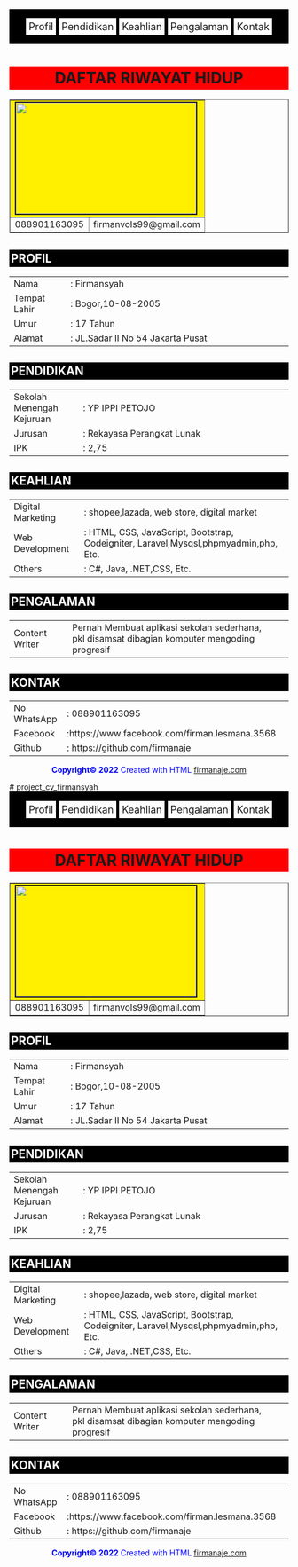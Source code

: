 <html>
<head >
<title>DAFTAR RIWAYAT HIDUP</title>
<style type="text/css">
h1{
background-color: red;
padding: 4px;
}
h2{
color: white;
background-color: black;
padding: 3px;
}
.menu {
text-align: center;
background-color: black;
font-size:18px;
padding-top: 16pt;
}
.button {
background-color: white;
padding: 5px;
border-color: black;
text-decoration: none;
}
.button:hover {
background-color: blue;
}
</style>
</head>
<body>
<div class="menu">
<a href="#1" class="button">Profil</a>
<a href="#2" class="button">Pendidikan</a>
<a href="#3" class="button">Keahlian</a>
<a href="#4" class="button">Pengalaman</a>
<a href="#5" class="button">Kontak</a>
<br><br>
</div>
<h1 align="center">DAFTAR RIWAYAT HIDUP</h1>
<table align="center" border="1">
<tr><td colspan="2" bgcolor="#fff000"><img src="20210512_162149.jpg" width="325px" height="200px" border="2"></td></tr>
<tr align="center">
<td> 088901163095 </td>
<td> firmanvols99@gmail.com </td></tr>
</table>
<h2 id="1">PROFIL</h2>
<table align="center">
<tr>
<td width="1%">Nama</td>
<td width="10%">: Firmansyah</td>
</tr>
<tr>
<td width="1%">Tempat Lahir</td>
<td width="10%">: Bogor,10-08-2005</td>
</tr>
<tr>
<td width="1%">Umur</td>
<td width="10%">: 17 Tahun</td>
</tr>
<tr>
<td width="1%">Alamat</td>
<td width="10%">: JL.Sadar II No 54 Jakarta Pusat</td>
</tr>
</table>
<h2 id="2">PENDIDIKAN</h2>
<table align="center">
<tr>
<td width="1%">Sekolah Menengah Kejuruan</td>
<td width="10%">: YP IPPI PETOJO</td>
</tr>
<tr>
<td width="1%">Jurusan</td>
<td width="10%">: Rekayasa Perangkat Lunak</td>
</tr>
<tr>
<td width="1%">IPK</td>
<td width="10%">: 2,75</td>
</tr>
</table>
<h2 id="3">KEAHLIAN</h2>
<table align="center">
<tr>
<td width="1%">Digital Marketing</td>
<td width="10%">: shopee,lazada, web store, digital market</td>
</tr>
<tr>
<td width="1%">Web Development</td>
<td width="10%">: HTML, CSS, JavaScript, Bootstrap, Codeigniter, Laravel,Mysqsl,phpmyadmin,php, Etc.</td>
</tr>
<tr>
<td width="1%">Others</td>
<td width="10%">: C#, Java, .NET,CSS, Etc.</td>
</tr>
</table>
<h2 id="4">PENGALAMAN</h2>
<table align="center">
<tr>
<td width="1%">Content Writer</td>
<td width="10%">Pernah Membuat aplikasi sekolah sederhana,
<br>
pkl disamsat dibagian komputer mengoding progresif</td>
</tr>
</table>
<h2 id="5">KONTAK</h2>
<table align="center">
<tr>
<td width="1%">No WhatsApp</td>
<td width="10%">: 088901163095</td>
</tr>
<tr>
<td width="1%">Facebook</td>
<td width="10%">:https://www.facebook.com/firman.lesmana.3568</td>
</tr>
<tr>
<td width="1%">Github</td>
<td width="10%">: https://github.com/firmanaje</td>
</tr>
</table>
<footer>
<p align="center">
<font align="center" font color="blue">
<b>Copyright&copy; 2022</b> Created with HTML <a href="https://github.com/firmanaje">firmanaje.com</a>
</font>
</footer>
</body> </html># project_cv_firmansyah
<html>
<head >
<title>DAFTAR RIWAYAT HIDUP</title>
<style type="text/css">
h1{
background-color: red;
padding: 4px;
}
h2{
color: white;
background-color: black;
padding: 3px;
}
.menu {
text-align: center;
background-color: black;
font-size:18px;
padding-top: 16pt;
}
.button {
background-color: white;
padding: 5px;
border-color: black;
text-decoration: none;
}
.button:hover {
background-color: blue;
}
</style>
</head>
<body>
<div class="menu">
<a href="#1" class="button">Profil</a>
<a href="#2" class="button">Pendidikan</a>
<a href="#3" class="button">Keahlian</a>
<a href="#4" class="button">Pengalaman</a>
<a href="#5" class="button">Kontak</a>
<br><br>
</div>
<h1 align="center">DAFTAR RIWAYAT HIDUP</h1>
<table align="center" border="1">
<tr><td colspan="2" bgcolor="#fff000"><img src="20210512_162149.jpg" width="325px" height="200px" border="2"></td></tr>
<tr align="center">
<td> 088901163095 </td>
<td> firmanvols99@gmail.com </td></tr>
</table>
<h2 id="1">PROFIL</h2>
<table align="center">
<tr>
<td width="1%">Nama</td>
<td width="10%">: Firmansyah</td>
</tr>
<tr>
<td width="1%">Tempat Lahir</td>
<td width="10%">: Bogor,10-08-2005</td>
</tr>
<tr>
<td width="1%">Umur</td>
<td width="10%">: 17 Tahun</td>
</tr>
<tr>
<td width="1%">Alamat</td>
<td width="10%">: JL.Sadar II No 54 Jakarta Pusat</td>
</tr>
</table>
<h2 id="2">PENDIDIKAN</h2>
<table align="center">
<tr>
<td width="1%">Sekolah Menengah Kejuruan</td>
<td width="10%">: YP IPPI PETOJO</td>
</tr>
<tr>
<td width="1%">Jurusan</td>
<td width="10%">: Rekayasa Perangkat Lunak</td>
</tr>
<tr>
<td width="1%">IPK</td>
<td width="10%">: 2,75</td>
</tr>
</table>
<h2 id="3">KEAHLIAN</h2>
<table align="center">
<tr>
<td width="1%">Digital Marketing</td>
<td width="10%">: shopee,lazada, web store, digital market</td>
</tr>
<tr>
<td width="1%">Web Development</td>
<td width="10%">: HTML, CSS, JavaScript, Bootstrap, Codeigniter, Laravel,Mysqsl,phpmyadmin,php, Etc.</td>
</tr>
<tr>
<td width="1%">Others</td>
<td width="10%">: C#, Java, .NET,CSS, Etc.</td>
</tr>
</table>
<h2 id="4">PENGALAMAN</h2>
<table align="center">
<tr>
<td width="1%">Content Writer</td>
<td width="10%">Pernah Membuat aplikasi sekolah sederhana,
<br>
pkl disamsat dibagian komputer mengoding progresif</td>
</tr>
</table>
<h2 id="5">KONTAK</h2>
<table align="center">
<tr>
<td width="1%">No WhatsApp</td>
<td width="10%">: 088901163095</td>
</tr>
<tr>
<td width="1%">Facebook</td>
<td width="10%">:https://www.facebook.com/firman.lesmana.3568</td>
</tr>
<tr>
<td width="1%">Github</td>
<td width="10%">: https://github.com/firmanaje</td>
</tr>
</table>
<footer>
<p align="center">
<font align="center" font color="blue">
<b>Copyright&copy; 2022</b> Created with HTML <a href="https://github.com/firmanaje">firmanaje.com</a>
</font>
</footer>
</body> </html>
